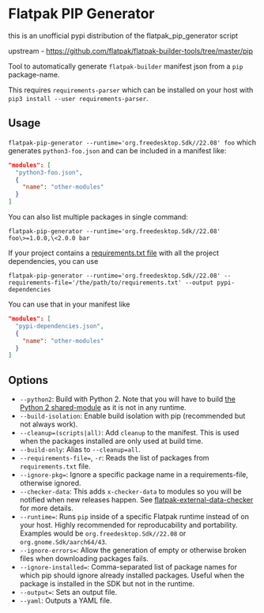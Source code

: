 # Flatpak PIP Generator

this is an unofficial pypi distribution of the flatpak_pip_generator script

upstream - https://github.com/flatpak/flatpak-builder-tools/tree/master/pip

Tool to automatically generate `flatpak-builder` manifest json from a `pip`
package-name.

This requires `requirements-parser` which can be installed on your host with `pip3 install --user requirements-parser`.

## Usage

`flatpak-pip-generator --runtime='org.freedesktop.Sdk//22.08' foo` which generates `python3-foo.json` and can be included in a manifest like:

```json
"modules": [
  "python3-foo.json",
  {
    "name": "other-modules"
  }
]
```

You can also list multiple packages in single command:
```
flatpak-pip-generator --runtime='org.freedesktop.Sdk//22.08' foo\>=1.0.0,\<2.0.0 bar
```

If your project contains a [requirements.txt file](https://pip.readthedocs.io/en/stable/user_guide/#requirements-files) with all the project dependencies, you can use
```
flatpak-pip-generator --runtime='org.freedesktop.Sdk//22.08' --requirements-file='/the/path/to/requirements.txt' --output pypi-dependencies
```

You can use that in your manifest like
```json
"modules": [
  "pypi-dependencies.json",
  {
    "name": "other-modules"
  }
]
```

## Options

* `--python2`: Build with Python 2. Note that you will have to build [the Python 2 shared-module](https://github.com/flathub/shared-modules/tree/master/python2.7) as it is not in any runtime.
* `--build-isolation`: Enable build isolation with pip (recommended but not always work).
* `--cleanup=(scripts|all)`: Add `cleanup` to the manifest. This is used when the packages installed are only used at build time.
* `--build-only`: Alias to `--cleanup=all`.
* `--requirements-file=`, `-r`: Reads the list of packages from `requirements.txt` file.
* `--ignore-pkg=`: Ignore a specific package name in a requirements-file, otherwise ignored.
* `--checker-data`: This adds `x-checker-data` to modules so you will be notified when new releases happen. See [flatpak-external-data-checker](https://github.com/flathub/flatpak-external-data-checker) for more details.
* `--runtime=`: Runs `pip` inside of a specific Flatpak runtime instead of on your host. Highly recommended for reproducability and portability. Examples would be `org.freedesktop.Sdk//22.08` or `org.gnome.Sdk/aarch64/43`.
* `--ignore-errors=`: Allow the generation of empty or otherwise broken files when downloading packages fails.
* `--ignore-installed=`: Comma-separated list of package names for which pip should ignore already installed packages. Useful when the package is installed in the SDK but not in the runtime.
* `--output=`: Sets an output file.
* `--yaml`: Outputs a YAML file.
